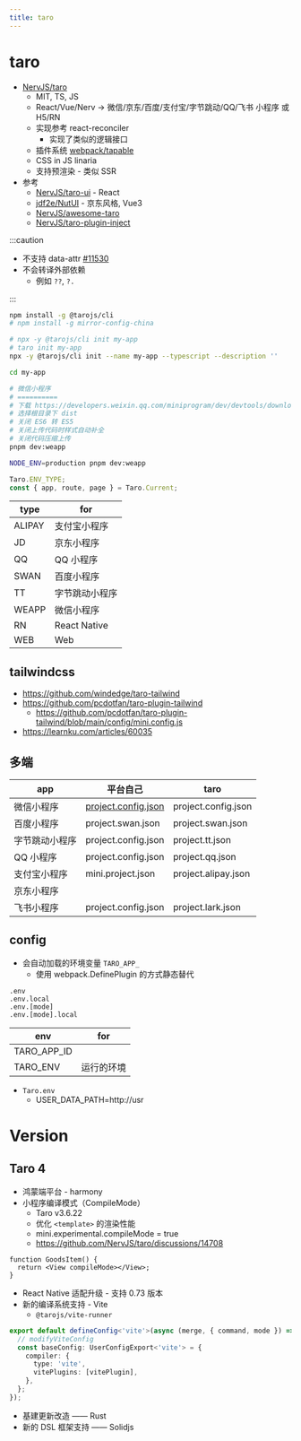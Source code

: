 ```yaml
---
title: taro
---
```


# taro

- [NervJS/taro](https://github.com/NervJS/taro)
  - MIT, TS, JS
  - React/Vue/Nerv -> 微信/京东/百度/支付宝/字节跳动/QQ/飞书 小程序 或 H5/RN
  - 实现参考 react-reconciler
    - 实现了类似的逻辑接口
  - 插件系统 [webpack/tapable](https://github.com/webpack/tapable)
  - CSS in JS linaria
  - 支持预渲染 - 类似 SSR
- 参考
  - [NervJS/taro-ui](https://github.com/NervJS/taro-ui) - React
  - [jdf2e/NutUI](https://github.com/jdf2e/nutui) - 京东风格, Vue3
  - [NervJS/awesome-taro](https://github.com/NervJS/awesome-taro)
  - [NervJS/taro-plugin-inject](https://github.com/NervJS/taro-plugin-inject)

:::caution

- 不支持 data-attr [#11530](https://github.com/NervJS/taro/issues/11530)
- 不会转译外部依赖
  - 例如 `??`, `?.`

:::

```bash
npm install -g @tarojs/cli
# npm install -g mirror-config-china

# npx -y @tarojs/cli init my-app
# taro init my-app
npx -y @tarojs/cli init --name my-app --typescript --description ''

cd my-app

# 微信小程序
# ==========
# 下载 https://developers.weixin.qq.com/miniprogram/dev/devtools/download.html
# 选择根目录下 dist
# 关闭 ES6 转 ES5
# 关闭上传代码时样式自动补全
# 关闭代码压缩上传
pnpm dev:weapp

NODE_ENV=production pnpm dev:weapp
```

```ts
Taro.ENV_TYPE;
const { app, route, page } = Taro.Current;
```

| type   | for            |
| ------ | -------------- |
| ALIPAY | 支付宝小程序   |
| JD     | 京东小程序     |
| QQ     | QQ 小程序      |
| SWAN   | 百度小程序     |
| TT     | 字节跳动小程序 |
| WEAPP  | 微信小程序     |
| RN     | React Native   |
| WEB    | Web            |

## tailwindcss

- https://github.com/windedge/taro-tailwind
- https://github.com/pcdotfan/taro-plugin-tailwind
  - https://github.com/pcdotfan/taro-plugin-tailwind/blob/main/config/mini.config.js
- https://learnku.com/articles/60035

## 多端

| app            | 平台自己                                                                                            | taro                |
| -------------- | --------------------------------------------------------------------------------------------------- | ------------------- |
| 微信小程序     | [project.config.json](https://developers.weixin.qq.com/miniprogram/dev/devtools/projectconfig.html) | project.config.json |
| 百度小程序     | project.swan.json                                                                                   | project.swan.json   |
| 字节跳动小程序 | project.config.json                                                                                 | project.tt.json     |
| QQ 小程序      | project.config.json                                                                                 | project.qq.json     |
| 支付宝小程序   | mini.project.json                                                                                   | project.alipay.json |
| 京东小程序     |                                                                                                     |
| 飞书小程序     | project.config.json                                                                                 | project.lark.json   |

## config

- 会自动加载的环境变量 `TARO_APP_`
  - 使用 webpack.DefinePlugin 的方式静态替代

```
.env
.env.local
.env.[mode]
.env.[mode].local
```

| env         | for        |
| ----------- | ---------- |
| TARO_APP_ID |
| TARO_ENV    | 运行的环境 |

- `Taro.env`
  - USER_DATA_PATH=http://usr

# Version

## Taro 4

- 鸿蒙端平台 - harmony
- 小程序编译模式（CompileMode）
  - Taro v3.6.22
  - 优化 `<template>` 的渲染性能
  - mini.experimental.compileMode = true
  - https://github.com/NervJS/taro/discussions/14708

```tsx
function GoodsItem() {
  return <View compileMode></View>;
}
```

- React Native 适配升级 - 支持 0.73 版本
- 新的编译系统支持 - Vite
  - `@tarojs/vite-runner`

```ts
export default defineConfig<'vite'>(async (merge, { command, mode }) => {
  // modifyViteConfig
  const baseConfig: UserConfigExport<'vite'> = {
    compiler: {
      type: 'vite',
      vitePlugins: [vitePlugin],
    },
  };
});
```

- 基建更新改造 —— Rust
- 新的 DSL 框架支持 —— Solidjs
